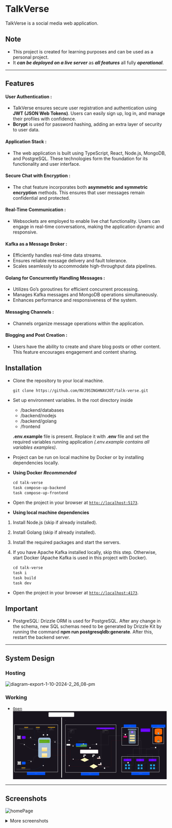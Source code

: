 # TalkVerse

TalkVerse is a social media web application.

## Note

- This project is created for learning purposes and can be used as a personal project.
- It **_can be deployed on a live server_** as **_all features_** all fully **_operational_**.

---

## Features

#### User Authentication :

   - TalkVerse ensures secure user registration and authentication using **JWT (JSON Web Tokens)**. Users can easily sign up, log in, and manage their profiles with confidence.
   - **Bcrypt** is used for password hashing, adding an extra layer of security to user data.

#### Application Stack :

   - The web application is built using TypeScript, React, Node.js, MongoDB, and PostgreSQL. These technologies form the foundation for its functionality and user interface.

#### Secure Chat with Encryption :

   - The chat feature incorporates both **asymmetric and symmetric encryption** methods. This ensures that user messages remain confidential and protected.

#### Real-Time Communication :

   - Websockets are employed to enable live chat functionality. Users can engage in real-time conversations, making the application dynamic and responsive.

#### Kafka as a Message Broker :

   - Efficiently handles real-time data streams.
   - Ensures reliable message delivery and fault tolerance.
   - Scales seamlessly to accommodate high-throughput data pipelines.

#### Golang for Concurrently Handling Messages :

   - Utilizes Go’s goroutines for efficient concurrent processing.
   - Manages Kafka messages and MongoDB operations simultaneously.
   - Enhances performance and responsiveness of the system.

#### Messaging Channels :

   - Channels organize message operations within the application.

#### Blogging and Post Creation :

   - Users have the ability to create and share blog posts or other content. This feature encourages engagement and content sharing.

## Installation

- Clone the repository to your local machine.
  ```
  git clone https://github.com/NVJ9SINGHNAVJOT/talk-verse.git
  ```
- Set up environment variables.
  In the root directory inside
     - /backend/databases
     - /backend/nodejs
     - /backend/golang
     - /frontend
  
  **.env.example** file is present. Replace it with **.env** file and set the required variables running application _(.env.example contains all variables examples)_.
- Project can be run on local machine by Docker or by installing dependencies locally.
- **Using Docker**  ***Recommended***

  ```
  cd talk-verse
  task compose-up-backend
  task compose-up-frontend
  ```
- Open the project in your browser at [`http://localhost:5173`](http://localhost:5173).

- **Using local machine dependencies**

1. Install Node.js (skip if already installed).
2. Install Golang (skip if already installed).
3. Install the required packages and start the servers.
4. If you have Apache Kafka installed locally, skip this step. Otherwise, start Docker (Apache Kafka is used in this project with Docker).

   ```
   cd talk-verse
   task i
   task build
   task dev
   ```
- Open the project in your browser at [`http://localhost:4173`](http://localhost:4173).

## Important

- PostgreSQL: Drizzle ORM is used for PostgreSQL. After any change in the schema, new SQL schemas need to be generated by Drizzle Kit by running the command **npm run postgresqldb:generate**. After this, restart the backend server.

---

## System Design

   ### Hosting
   ![diagram-export-1-10-2024-2_26_08-pm](https://github.com/user-attachments/assets/257fc31e-5fb8-4cc3-a21f-1413123464b0)

   ### Working
   - [`Open`](https://raw.githubusercontent.com/NVJ9SINGHNAVJOT/talk-verse/b0c607137da0d512506581e2691901cd2937ff91/Talk-Verse-System-Design.svg)
   ![Talk-Verse-System-Design](https://raw.githubusercontent.com/NVJ9SINGHNAVJOT/talk-verse/b0c607137da0d512506581e2691901cd2937ff91/Talk-Verse-System-Design.svg)

---

## Screenshots

![homePage](https://github.com/user-attachments/assets/3c0e46a5-4c70-4a6e-a178-fb14836ccfa4)


<details>
  <summary>More screenshots</summary>

![signUpPage](https://github.com/user-attachments/assets/119dd678-4742-47bc-a265-037567a67333)
![about_us](https://github.com/user-attachments/assets/a69b9f29-eb4b-4ced-84e2-ea75cabe2082)
![contact_us](https://github.com/user-attachments/assets/6598e1b3-6eea-42be-b9da-047394987130)
![welcome](https://github.com/user-attachments/assets/f7742715-f3b0-496f-8c75-9bb1f8f757ff)
![blogPage](https://github.com/user-attachments/assets/314c6756-ed25-482e-9aa8-0a8d836d4869)
![post_story](https://github.com/user-attachments/assets/81c0036a-0a3c-4790-9785-cd94fb18d46e)
![create_group](https://github.com/user-attachments/assets/b0727daf-196f-44f6-8064-164da71dc9f0)
![talk_page_2](https://github.com/user-attachments/assets/69c956dc-ef84-446f-b76e-4bc1007c80bf)
![talk_page_1](https://github.com/user-attachments/assets/903e8090-0246-405d-ac17-9501821065cf)
![search_2](https://github.com/user-attachments/assets/bac014f5-ee20-4aef-b3c2-107fdcd8900c)
![search_1](https://github.com/user-attachments/assets/de28c945-0da3-4e40-8963-cd5f1db340d7)
![profile](https://github.com/user-attachments/assets/a4360a27-49a8-4752-a70f-02e01a8fff12)
![saved_posts](https://github.com/user-attachments/assets/283186e4-9713-4c72-8684-99c3add3b8c9)
![private_key](https://github.com/user-attachments/assets/eeb59597-35a6-4812-a095-f5ebd855853b)
![post_review](https://github.com/user-attachments/assets/3a7827a9-0740-48c0-a840-be35c84b6386)
![loginPage](https://github.com/user-attachments/assets/f69df482-5576-45c6-a70d-4a3ed9b38738)
![followers](https://github.com/user-attachments/assets/234d8ab3-94bf-4ac4-b185-80769c6d5d15)
![skeleton](https://github.com/user-attachments/assets/9a059f74-fc57-48b3-9c8f-90dafa05fab3)


</details>
